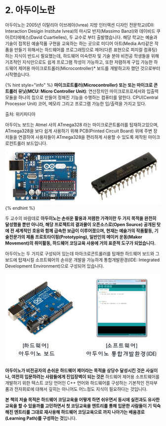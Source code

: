# 2. 아두이노란

아두이노는 2005년 이탈리아 이브레아\(Ivrea\) 지방 인터렉션 디자인 전문학교\(IDII: Interaction Desigin Institute Ivrea\)의 마시모 반지\(Massimo Banzi\)와 데이비드 쿠아르티에예스\(David Cuartielles\), 두 교수로 부터 출발했습니다. 해당 학교는 예술과 기술이 접목된 예술작품 구현을 교육하는 하는 곳으로 미디어 아트\(Media Art\)같은 작품을 만들기 위해서는 하드웨어를 프로그래밍으로 제어\(다른 표현으로 피지컬 컴퓨팅\)하는 지식이 반드시 필요했는데, 하드웨어 미숙련자 및 기술 분야 비전공 학생들을 위해 기초적인 지식만으로도 쉽게 프로그램 작성이 가능하고, 또한 저렴하게 구입 가능한 하드웨어 제어용 마이크로트롤러\(Microcontroller\)\* 보드를 개발하고자 했던 것으로부터 시작했습니다.

{% hint style="info" %}
**마이크로트롤러\(Microcontroller\) 또는  또는 마이크로 콘트롤러 유닛\(MCU: Micro Controller Unit\)**: 연산장치인 마이크로프로세서와 입출력 모듈을 하나의 칩으로 만들어 정해진 기능을 수행하는 컴퓨터를 말한다. CPU\(Central Processor Unit\) 코어, 메모리 그리고 프로그램 가능한 입/출력을 가지고 있다. 

출처: 위키피디아

아두이노 보드는 Atmel 사의 ATmega328 라는 마이크로콘트롤러를 탑재하고있으며, ATmega328을 보다 쉽게 사용하기 위해 PCB\(Printed Circuit Board\) 위에 주변 장치들을 연결하여 사용자들이 ATmega328을 편리하게 사용할 수 있도록 제작된 마이크로컨트롤러 보드입니다.  ![](.gitbook/assets/image%20%2818%29.png) 
{% endhint %}

두 교수의 바람데로 **아두이노는 손쉬운 활용과 저렴한 가격이란 두 가지 목적을 완전히 달성했을 뿐만 아니라, 해당 프로젝트의 결과물이 오픈소스로\(Open Source\) 공개된 탓에 전 세계적인 호응와 함께 급속한 보급이 이루어졌으며, 현재는 예술가의 작품활동, 기술전문가의 제품 프로토타이핑\(Prototyping\), 일반인의 메이커 운동\(Maker Movement\)의 취미활동, 하드웨어 코딩교육 사용에 거의 표준적 도구가 되었습니다.**

아두이노는 두 가지로 구성되어 있는데 마아크로콘트롤러를 탑재한 하드웨어 보드와 그 보드에 탑재시킬 소프트웨어의 손쉬운 개발을 가능하게 통합개발환경\(IDE: Integrated Development Environment\)으로 구성되어 있습니다. 

![](.gitbook/assets/image%20%2821%29.png)

**아두이노가 비전공자의 손쉬운 하드웨어 제어라는 목적을 상당수 달성시킨 것은 사실이나, 여전히 입문하려는 사람들에게 진입장벽이 되는 것은** 하드웨어 제어용 소프트웨어를 개발하기 위한 텍스트 코딩 언어인 C++ 언어와 하드웨어를 구성하는 기본적인 전자부품과 전자회로에 대해서 깊히는 아니어도 어느정도 지식이 필요하다는 것입니다.

**본 책의 저술 목적은 하드웨어 코딩교육을 어떻게 하면 쉬우면서 동시에 실전과도 유사한 교육을 할 수 있을까를 고민하면서 첫 코딩교육을 엔트리를 통해 입문한 사람들이 기 익숙해진 엔트리를 그대로 재사용해 하드웨어 코딩교육으로 까지 나아가는 배움경로\(Learning Path\)를 구성하는 것**입니다.

 



